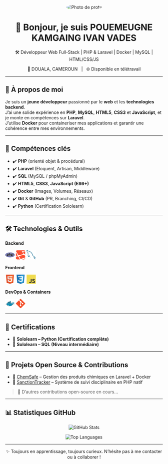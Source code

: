 <p align="center">
  <img src="https://github.com/georgesdumont/georgesdumont/raw/main/profile-picture.jpg" alt="Photo de profil" width="150" style="border-radius:50%;" />
</p>

<h1 align="center">👋 Bonjour, je suis POUEMEUGNE KAMGAING IVAN VADES</h1>
<p align="center">
  🛠 Développeur Web Full-Stack | PHP & Laravel | Docker | MySQL | HTML/CSS/JS
</p>
<p align="center">
  📍 DOUALA, CAMEROUN &nbsp;&nbsp;|&nbsp;&nbsp; 🌐 Disponible en télétravail
</p>

---

## 🎯 À propos de moi

Je suis un **jeune développeur** passionné par le **web** et les **technologies backend**.  
J’ai une solide expérience en **PHP**, **MySQL**, **HTML5**, **CSS3** et **JavaScript**, et je monte en compétences sur **Laravel**.  
J’utilise **Docker** pour containeriser mes applications et garantir une cohérence entre mes environnements.  

---

## 🚀 Compétences clés

- ✔️ **PHP** (orienté objet & procédural)  
- ✔️ **Laravel** (Eloquent, Artisan, Middleware)  
- ✔️ **SQL** (MySQL / phpMyAdmin)  
- ✔️ **HTML5**, **CSS3**, **JavaScript (ES6+)**  
- ✔️ **Docker** (Images, Volumes, Réseaux)  
- ✔️ **Git** & **GitHub** (PR, Branching, CI/CD)  
- ✔️ **Python** (Certification Sololearn)

---

## 🛠 Technologies & Outils

**Backend**  
<p>
  <img src="https://raw.githubusercontent.com/devicons/devicon/master/icons/php/php-original.svg" alt="PHP" width="30"/>  
  <img src="https://raw.githubusercontent.com/devicons/devicon/master/icons/laravel/laravel-plain.svg" alt="Laravel" width="30"/>  
  <img src="https://raw.githubusercontent.com/devicons/devicon/master/icons/mysql/mysql-original.svg" alt="MySQL" width="30"/>  
</p>

**Frontend**  
<p>
  <img src="https://raw.githubusercontent.com/devicons/devicon/master/icons/html5/html5-original.svg" alt="HTML5" width="30"/>  
  <img src="https://raw.githubusercontent.com/devicons/devicon/master/icons/css3/css3-original.svg" alt="CSS3" width="30"/>  
  <img src="https://raw.githubusercontent.com/devicons/devicon/master/icons/javascript/javascript-original.svg" alt="JavaScript" width="30"/>  
</p>

**DevOps & Containers**  
<p>
  <img src="https://raw.githubusercontent.com/devicons/devicon/master/icons/docker/docker-original.svg" alt="Docker" width="30"/>  
  <img src="https://raw.githubusercontent.com/devicons/devicon/master/icons/git/git-original.svg" alt="Git" width="30"/>
</p>

---

## 📜 Certifications

- 🥇 **Sololearn – Python (Certification complète)**  
- 🥈 **Sololearn – SQL (Niveau intermédiaire)**  

---

## 📂 Projets Open Source & Contributions

- 🔗 [ChemSafe](https://github.com/ikamgaing5/chemsafe_laravel) – Gestion des produits chimiques en Laravel + Docker  
- 🔗 [SanctionTracker](https://github.com/ikamgaing5/alertetu) – Système de suivi disciplinaire en PHP natif  

> 🚧 D’autres contributions open-source en cours…

---

## 📊 Statistiques GitHub

<p align="center">
  <img src="https://github-readme-stats.vercel.app/api?username=ikamgaing5&show_icons=true&theme=dark" alt="GitHub Stats" />
</p>
<p align="center">
  <img src="https://github-readme-stats.vercel.app/api/top-langs/?username=ikamgaing5&layout=compact&theme=dark" alt="Top Languages" />
</p>

---

<div align="center">
  ✨ Toujours en apprentissage, toujours curieux. N’hésite pas à me contacter ou à collaborer !
</div>
